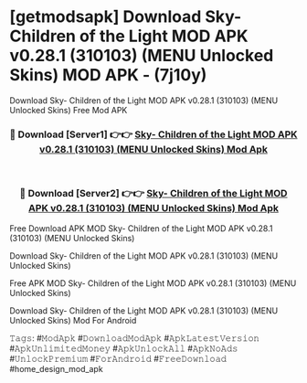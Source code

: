 # [getmodsapk] Download Sky- Children of the Light MOD APK v0.28.1 (310103) (MENU Unlocked Skins) MOD APK - (7j10y)
Download Sky- Children of the Light MOD APK v0.28.1 (310103) (MENU Unlocked Skins) Free Mod APK

<div align="center">
<h3>🔴 Download [Server1] 👉👉 <a href="https://apk-comot.site?title=Sky-_Children_of_the_Light_MOD_APK_v0.28.1_(310103)_(MENU_Unlocked_Skins)">Sky- Children of the Light MOD APK v0.28.1 (310103) (MENU Unlocked Skins) Mod Apk</a></h3><br>

<h3>🔴 Download [Server2] 👉👉 <a href="https://apk-comot.site?title=Sky-_Children_of_the_Light_MOD_APK_v0.28.1_(310103)_(MENU_Unlocked_Skins)">Sky- Children of the Light MOD APK v0.28.1 (310103) (MENU Unlocked Skins) Mod Apk</a></h3>
</div>


Free Download APK MOD Sky- Children of the Light MOD APK v0.28.1 (310103) (MENU Unlocked Skins)

Download Sky- Children of the Light MOD APK v0.28.1 (310103) (MENU Unlocked Skins) 

Free APK MOD Sky- Children of the Light MOD APK v0.28.1 (310103) (MENU Unlocked Skins) 

Download Sky- Children of the Light MOD APK v0.28.1 (310103) (MENU Unlocked Skins) Mod For Android

𝚃𝚊𝚐𝚜: #𝙼𝚘𝚍𝙰𝚙𝚔 #𝙳𝚘𝚠𝚗𝚕𝚘𝚊𝚍𝙼𝚘𝚍𝙰𝚙𝚔 #𝙰𝚙𝚔𝙻𝚊𝚝𝚎𝚜𝚝𝚅𝚎𝚛𝚜𝚒𝚘𝚗 #𝙰𝚙𝚔𝚄𝚗𝚕𝚒𝚖𝚒𝚝𝚎𝚍𝙼𝚘𝚗𝚎𝚢 #𝙰𝚙𝚔𝚄𝚗𝚕𝚘𝚌𝚔𝙰𝚕𝚕 #𝙰𝚙𝚔𝙽𝚘𝙰𝚍𝚜 #𝚄𝚗𝚕𝚘𝚌𝚔𝙿𝚛𝚎𝚖𝚒𝚞𝚖 #𝙵𝚘𝚛𝙰𝚗𝚍𝚛𝚘𝚒𝚍 #𝙵𝚛𝚎𝚎𝙳𝚘𝚠𝚗𝚕𝚘𝚊𝚍 #home_design_mod_apk